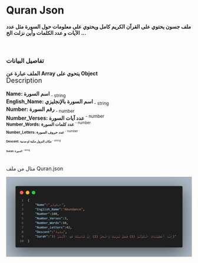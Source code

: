 # Quran Json 

<b>ملف جسون يحتوي على القرآن الكريم كامل ويحتوي على معلومات حول السورة مثل عدد الآيات و عدد الكلمات وأين نزلت الخ ... </b><br>
<br><br>


### تفاصيل البيانات

<b>الملف عبارة عن Array يتحوي على Object</b><br>
<font size="+1">Description</font>
<br><br>
<b>Name: اسم السورة</b><sub> - string</sub><br>
<b>English_Name: اسم السورة بالإنجليزي</b><sub> - string</sub><br>
<b>Number: رقم السورة</b><sub> - number</sub><br>
<b>Number_Verses: عدد آيات السورة</b><sup> - number</sub><br>
<b>Number_Words: عدد كلمات السورة</b><sup> - number</sub><br>
<b>Number_Letters: عدد حروف السورة</b><sup> - number</sub><br>
<b>Descent: مكان النزول مكية او مدنية</b><sup> - string</sub><br>
<b>Surah: السورة</b><sup> - string</sup><br>

مثال من ملف Quran.json

<div align="center">
    <img src="/Github/Quran.png" alt="Quran json">
    <br>
</div>
